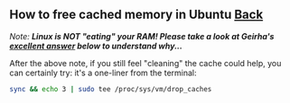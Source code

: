 ## How to free cached memory in Ubuntu [Back](./qa.md)

*Note: **Linux is NOT "eating" your RAM! Please take a look at Geirha's [excellent answer](http://askubuntu.com/a/155771/58612) below to understand why...***

After the above note, if you still feel "cleaning" the cache could help, you can certainly try: it's a one-liner from the terminal:

```bash
sync && echo 3 | sudo tee /proc/sys/vm/drop_caches
```




